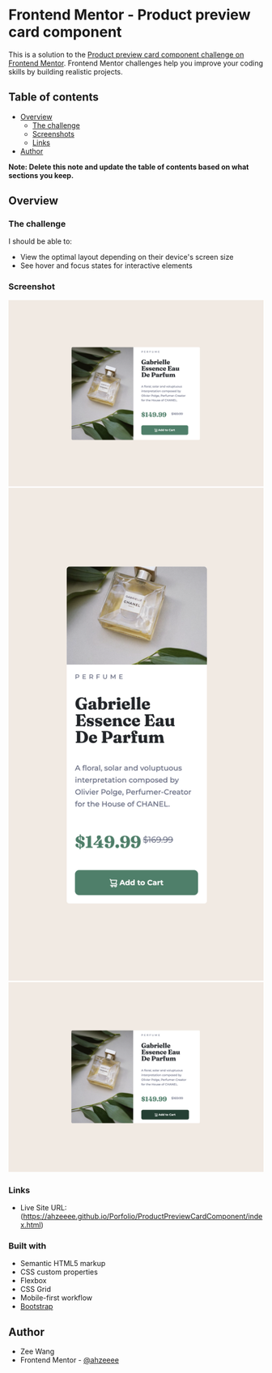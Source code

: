 # Frontend Mentor - Product preview card component

This is a solution to the [Product preview card component challenge on Frontend Mentor](https://www.frontendmentor.io/challenges/product-preview-card-component-GO7UmttRfa). Frontend Mentor challenges help you improve your coding skills by building realistic projects. 

## Table of contents

- [Overview](#overview)
  - [The challenge](#the-challenge)
  - [Screenshots](#screenshot)
  - [Links](#links)
- [Author](#author)

**Note: Delete this note and update the table of contents based on what sections you keep.**

## Overview

### The challenge

I should be able to:

- View the optimal layout depending on their device's screen size
- See hover and focus states for interactive elements

### Screenshot

![Desktop View](./Screenshot_Desktop.png)
![Mobile View](./Screenshot_Mobile.png)
![Active Button](./Screenshot_Button_Active.png)

### Links

- Live Site URL: (https://ahzeeee.github.io/Porfolio/ProductPreviewCardComponent/index.html)


### Built with

- Semantic HTML5 markup
- CSS custom properties
- Flexbox
- CSS Grid
- Mobile-first workflow
- [Bootstrap](https://getbootstrap.com/docs/4.0/getting-started/introduction/)


## Author

- Zee Wang
- Frontend Mentor - [@ahzeeee](https://www.frontendmentor.io/profile/ahzeeee)
